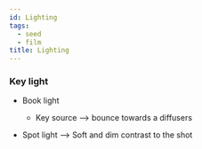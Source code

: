 ```yaml
---
id: Lighting
tags:
  - seed
  - film
title: Lighting
---
```


### Key light

- Book light

  - Key source --> bounce towards a diffusers

- Spot light --> Soft and dim contrast to the shot
